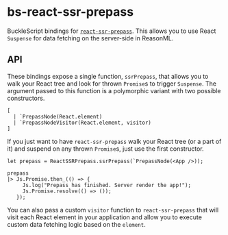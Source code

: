 # bs-react-ssr-prepass

BuckleScript bindings for [`react-ssr-prepass`](https://github.com/FormidableLabs/react-ssr-prepass). This allows you to use React `Suspense` for data fetching on the server-side in ReasonML.

## API

These bindings expose a single function, `ssrPrepass`, that allows you to walk your React tree and look for thrown `Promise`s to trigger `Suspense`. The argument passed to this function is a polymorphic variant with two possible constructors.

```reason
[
  | `PrepassNode(React.element)
  | `PrepassNodeVisitor(React.element, visitor)
]
```

If you just want to have `react-ssr-prepass` walk your React tree (or a part of it) and suspend on any thrown `Promise`s, just use the first constructor.

```reason
let prepass = ReactSSRPrepass.ssrPrepass(`PrepassNode(<App />));

prepass
|> Js.Promise.then_(() => {
     Js.log("Prepass has finished. Server render the app!");
     Js.Promise.resolve(() => ());
   });
```

You can also pass a custom `visitor` function to `react-ssr-prepass` that will visit each React element in your application and allow you to execute custom data fetching logic based on the `element`.
